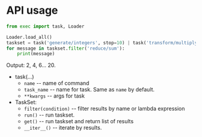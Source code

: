 # API usage

```python
from exec import task, Loader

Loader.load_all()
taskset = task('generate/integers', stop=10) | task('transform/multiply', multiplier=2)
for message in taskset.filter('reduce/sum'):
    print(message)
```

Output: 2, 4, 6... 20.

* task(...)
    * `name` -- name of command
    * `task_name` -- name for task. Same as `name` by default.
    * `**kwargs` -- args for task
* TaskSet:
    * `filter(condition)` -- filter results by name or lambda expression
    * `run()` -- run taskset.
    * `get()` -- run taskset and return list of results
    * `__iter__()` -- iterate by results.
